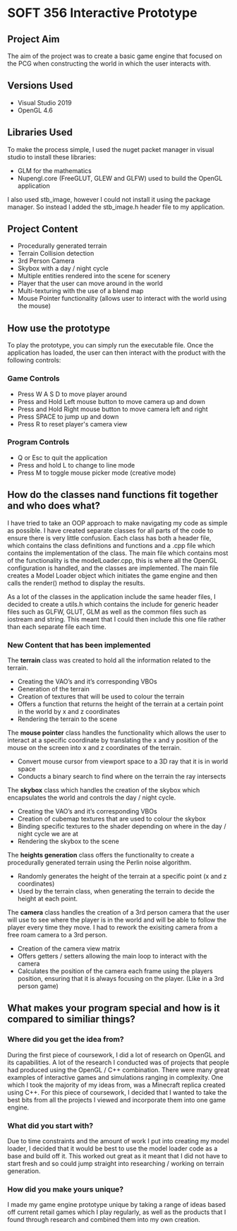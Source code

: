 # SOFT 356 Interactive Prototype

## Project Aim
The aim of the project was to create a basic game engine that focused on the PCG when constructing the world in which the 
user interacts with.

## Versions Used
- Visual Studio 2019
- OpenGL 4.6

## Libraries Used
To make the process simple, I used the nuget packet manager in visual studio to install these libraries:
-	GLM for the mathematics 
-	Nupengl.core (FreeGLUT, GLEW and GLFW) used to build the OpenGL application

I also used stb_image, however I could not install it using the package manager. So instead I added the stb_image.h header file to my application.

## Project Content
-	Procedurally generated terrain
-	Terrain Collision detection
-	3rd Person Camera
-	Skybox with a day / night cycle
-	Multiple entities rendered into the scene for scenery
-	Player that the user can move around in the world
-	Multi-texturing with the use of a blend map
-	Mouse Pointer functionality (allows user to interact with the world using the mouse)

## How use the prototype
To play the prototype, you can simply run the executable file. Once the application has loaded, 
the user can then interact with the product with the following controls:

### Game Controls
- Press W A S D to move player around
-	Press and Hold Left mouse button to move camera up and down
-	Press and Hold Right mouse button to move camera left and right
-	Press SPACE to jump up and down
-	Press R to reset player's camera view

### Program Controls
-	Q or Esc to quit the application
-	Press and hold L to change to line mode
-	Press M to toggle mouse picker mode (creative mode)

## How do the classes nand functions fit together and who does what?
I have tried to take an OOP approach to make navigating my code as simple as possible. I have created separate classes for all parts of the code to ensure there is very little confusion. Each class has both a header file, which contains the class definitions and functions and a .cpp file which contains the implementation of the class. The main file which contains most of the functionality is the modelLoader.cpp,
this is where all the OpenGL configuration is handled, and the classes are implemented. The main file creates a Model Loader object which initiates the game engine and then calls the render() method to display the results.

As a lot of the classes in the application include the same header files, I decided to create a utils.h which contains the include for generic header files such as GLFW, GLUT, GLM as well as the common files such as iostream and string. This meant that I could then include this one file rather than each separate file each time. 

### New Content that has been implemented
The **terrain** class was created to hold all the information related to the terrain. 
-	Creating the VAO’s and it’s corresponding VBOs 
-	Generation of the terrain 
-	Creation of textures that will be used to colour the terrain
-	Offers a function that returns the height of the terrain at a certain point in the world by x and z coordinates
-	Rendering the terrain to the scene

The **mouse pointer** class handles the functionality which allows the user to interact at a specific coordinate by translating the x and y position of the mouse on the screen into x and z coordinates of the terrain. 
-	Convert mouse cursor from viewport space to a 3D ray that it is in world space
-	Conducts a binary search to find where on the terrain the ray intersects

The **skybox** class which handles the creation of the skybox which encapsulates the world and controls the day / night cycle.
-	Creating the VAO’s and it’s corresponding VBOs
-	Creation of cubemap textures that are used to colour the skybox
-	Binding specific textures to the shader depending on where in the day / night cycle we are at 
-	Rendering the skybox to the scene

The **heights generation** class offers the functionality to create a procedurally generated terrain using the Perlin noise algorithm.
-	Randomly generates the height of the terrain at a specific point (x and z coordinates)
-	Used by the terrain class, when generating the terrain to decide the height at each point. 

The **camera** class handles the creation of a 3rd person camera that the user will use to see where the player is in the world and will be able to follow the player every time they move. I had to rework the exisiting camera from a free roam camera to a 3rd person.
-	Creation of the camera view matrix
-	Offers getters / setters allowing the main loop to interact with the camera
-	Calculates the position of the camera each frame using the players position, ensuring that it is always focusing on the player. (Like in a 3rd person game)

## What makes your program special and how is it compared to similiar things?

### Where did you get the idea from?
During the first piece of coursework, I did a lot of research on OpenGL and its capabilities. A lot of the research I conducted was of projects that people had produced using the OpenGL / C++ combination. There were many great examples of interactive games and simulations ranging in complexity. One which I took the majority of my ideas from, was a Minecraft replica created using C++. For this piece of coursework, I decided that I wanted to take the best bits from all the projects I viewed and incorporate them into one game engine.

### What did you start with?
Due to time constraints and the amount of work I put into creating my model loader, I decided that it would be best to use the model loader code as a base and build off it. This worked out great as it meant that I did not have to start fresh and so could jump straight into researching / working on terrain generation.

### How did you make yours unique?
I made my game engine prototype unique by taking a range of ideas based off current retail games which I play regularly, as well as the products that I found through research and combined them into my own creation.


